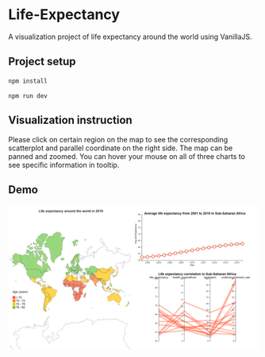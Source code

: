 # Life-Expectancy

A visualization project of life expectancy around the world using VanillaJS.

## Project setup

```
npm install
```

```
npm run dev
```

## Visualization instruction

Please click on certain region on the map to see the corresponding scatterplot and parallel coordinate on the right side.
The map can be panned and zoomed.
You can hover your mouse on all of three charts to see specific information in tooltip. 

## Demo

![screenshot](screenshot.png)




